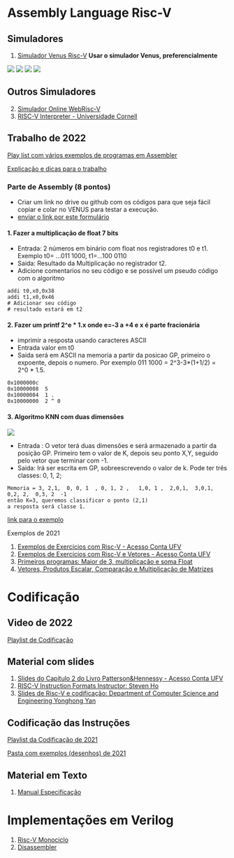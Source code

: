 # Assembly Language Risc-V


## Simuladores

1. [Simulador Venus Risc-V](https://www.kvakil.me/venus/)  **Usar o simulador Venus, preferencialmente**


![](https://miro.medium.com/max/800/1*K9_qchqCTGRdM_OiaF-Oew.png)
![](https://miro.medium.com/max/1400/1*f50RuF9IRqgzCatWIpXCuw.png)
![](https://miro.medium.com/max/1400/1*GVqoi2jj6GjounRAhm4xxg.png)
![](https://miro.medium.com/max/720/1*EAp2eigMdoY-44wOIScz6w.png)

## Outros Simuladores

2. [Simulador Online WebRisc-V](https://webriscv.dii.unisi.it/)
3. [RISC-V Interpreter - Universidade Cornell](https://www.cs.cornell.edu/courses/cs3410/2019sp/riscv/interpreter/)

## Trabalho de 2022

[Play list com vários exemplos de programas em Assembler](https://www.youtube.com/playlist?list=PLcvOyD_LMr6lwU_HqhBgzdTP_diV8DKv9)

[Explicação e dicas para o trabalho](https://www.youtube.com/playlist?list=PLcvOyD_LMr6n1WFLA0e0a-pF9texQuEbk)

### Parte de Assembly  (8 pontos)
* Criar um link no drive ou github com os códigos para que seja fácil copiar e colar no VENUS para testar a execução.
* [enviar o link por este formulário]()

 #### 1. Fazer a multiplicação de float 7 bits
 * Entrada: 2 números em binário com float nos registradores t0 e t1. Exemplo t0= ...011 1000, t1=...100 0110
 * Saida: Resultado da Multiplicação no registrador t2.
 * Adicione comentarios no seu código e se possível um pseudo código com o algoritmo
 ```
 addi t0,x0,0x38
 addi t1,x0,0x46
 # Adicionar seu código
 # resultado estará em t2
 ```
 
 #### 2. Fazer um printf 2^e * 1.x onde e=-3 a +4 e x é parte fracionária
 * imprimir a resposta usando caracteres ASCII
 * Entrada valor em t0
 * Saida será em ASCII na memoria a partir da posicao GP, primeiro o expoente, depois o numero. Por exemplo 011 1000 = 2^3-3*(1+1/2) = 2^0 * 1.5.
 ```
0x1000000c				
0x10000008	5
0x10000004	1 .
0x10000000	2 ^ 0  
 ```
 #### 3. Algoritmo KNN com duas dimensões
 
 ![](https://miro.medium.com/max/1024/1*CcnlWd_JbbAiO5J0WYdaqw.png)
 
 * Entrada : O vetor terá duas dimensões e será armazenado a partir da posição GP. Primeiro tem o valor de K, depois seu ponto X,Y, seguido pelo vetor que terminar com -1.
 * Saida: Irá ser escrita em GP, sobreescrevendo o valor de k. Pode ter três classes: 0, 1, 2;
 ```
 Memoria = 3, 2,1,  0, 0, 1  , 0, 1, 2 ,   1,0, 1 ,  2,0,1,  3,0,1,   0,2, 2,  0,3, 2  -1
 então K=3, queremos classificar o ponto (2,1) 
 a resposta será classe 1. 
 ```
 [link para o exemplo](https://excalidraw.com/#json=GG_hvqG2cmiC0F0BvQd04,goMpojB9Ip38sk-DclWLjQ)

 Exemplos de 2021
 
 1. [Exemplos de Exercícios com Risc-V - Acesso Conta UFV](https://docs.google.com/presentation/d/1tb34UEvhoxoEdC1_fbXu3UY-vA_RvBoIy57_NG5N2Qc/edit?usp=sharing)
 2. [Exemplos de Exercícios com Risc-V e Vetores - Acesso Conta UFV](https://docs.google.com/presentation/d/1WRfD1qvOyuBejxO2VBSerXI2el9rSEjl9r4OwykaSUA/edit?usp=sharing)
3. [Primeiros programas: Maior de 3, multiplicação e soma Float](https://docs.google.com/document/d/1rUmymGDLARdh5TfFf2sVm_lYDWwta8lBEPJUryNs3Xk/edit?usp=sharing)
 4. [Vetores, Produtos Escalar, Comparação e Multiplicação de Matrizes](https://docs.google.com/document/d/1GoO48cAaE69oHqD4giunHLUfNZGUo15V4C1n5g7Yc7k/edit?usp=sharing)

# Codificação 

## Video de 2022

[Playlist de Codificação](https://www.youtube.com/playlist?list=PLcvOyD_LMr6lBkuAXtF-8DH8WHVpnT7Fw)

## Material com slides

1. [Slides do Capítulo 2 do Livro Patterson&Hennessy - Acesso Conta UFV](https://docs.google.com/presentation/d/1BqaqjFikDXnsPEoxdnN7-IbQU2Ji0nUNVJfQDp9I8Dk/edit?usp=sharing)
2. [RISC-V Instruction Formats Instructor: Steven Ho](https://inst.eecs.berkeley.edu/~cs61c/resources/su18_lec/Lecture7.pdf)
3. [Slides de Risc-V e codificação: Department	of	Computer	Science	and	Engineering
Yonghong Yan](https://passlab.github.io/CSCE513/notes/lecture04_RISCV_ISA.pdf)


## Codificação das Instruções

[Playlist da Codificação de 2021](https://www.youtube.com/playlist?list=PLcvOyD_LMr6mTtcPhwp5KFARQOusn66EO)

[Pasta com exemplos (desenhos) de 2021](https://github.com/arduinoufv/inf250/tree/master/Assembler_Risc_V/download/formato)



## Material em Texto

1. [Manual Especificação](https://riscv.org//wp-content/uploads/2017/05/riscv-spec-v2.2.pdf)


# Implementações em Verilog
1. [Risc-V Monociclo](https://github.com/cacauvicosa/mips/tree/master/michael/riscv)
2. [Disassembler](https://github.com/BrunoLevy/learn-fpga/blob/master/FemtoRV/TUTORIALS/FROM_BLINKER_TO_RISCV/riscv_disassembly.v)

